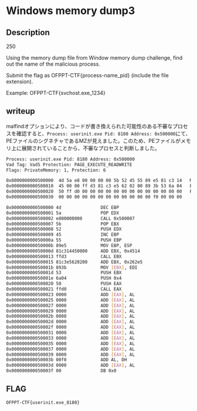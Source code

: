 # Windows memory dump3

## Description

250

Using the memory dump file from Window memory dump challenge, find out the name of the malicious process.

Submit the flag as OFPPT-CTF{process-name_pid} (include the file extension). 

Example: OFPPT-CTF{svchost.exe_1234}

## writeup

malfindオプションにより、コードが書き換えられた可能性のある不審なプロセスを確認すると、`Process: userinit.exe Pid: 8180 Address: 0x500000`にて、PEファイルのシグネチャであるMZが見えました。このため、PEファイルがメモリ上に展開されていることから、不審なプロセスと判断しました。

```bash
Process: userinit.exe Pid: 8180 Address: 0x500000
Vad Tag: VadS Protection: PAGE_EXECUTE_READWRITE
Flags: PrivateMemory: 1, Protection: 6

0x0000000000500000  4d 5a e8 00 00 00 00 5b 52 45 55 89 e5 81 c3 14   MZ.....[REU.....
0x0000000000500010  45 00 00 ff d3 81 c3 e5 62 02 00 89 3b 53 6a 04   E.......b...;Sj.
0x0000000000500020  50 ff d0 00 00 00 00 00 00 00 00 00 00 00 00 00   P...............
0x0000000000500030  00 00 00 00 00 00 00 00 00 00 00 00 f0 00 00 00   ................

0x0000000000500000 4d               DEC EBP
0x0000000000500001 5a               POP EDX
0x0000000000500002 e800000000       CALL 0x500007
0x0000000000500007 5b               POP EBX
0x0000000000500008 52               PUSH EDX
0x0000000000500009 45               INC EBP
0x000000000050000a 55               PUSH EBP
0x000000000050000b 89e5             MOV EBP, ESP
0x000000000050000d 81c314450000     ADD EBX, 0x4514
0x0000000000500013 ffd3             CALL EBX
0x0000000000500015 81c3e5620200     ADD EBX, 0x262e5
0x000000000050001b 893b             MOV [EBX], EDI
0x000000000050001d 53               PUSH EBX
0x000000000050001e 6a04             PUSH 0x4
0x0000000000500020 50               PUSH EAX
0x0000000000500021 ffd0             CALL EAX
0x0000000000500023 0000             ADD [EAX], AL
0x0000000000500025 0000             ADD [EAX], AL
0x0000000000500027 0000             ADD [EAX], AL
0x0000000000500029 0000             ADD [EAX], AL
0x000000000050002b 0000             ADD [EAX], AL
0x000000000050002d 0000             ADD [EAX], AL
0x000000000050002f 0000             ADD [EAX], AL
0x0000000000500031 0000             ADD [EAX], AL
0x0000000000500033 0000             ADD [EAX], AL
0x0000000000500035 0000             ADD [EAX], AL
0x0000000000500037 0000             ADD [EAX], AL
0x0000000000500039 0000             ADD [EAX], AL
0x000000000050003b 00f0             ADD AL, DH
0x000000000050003d 0000             ADD [EAX], AL
0x000000000050003f 00               DB 0x0
```

## FLAG

```bash
OFPPT-CTF{userinit.exe_8180}
```
